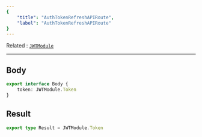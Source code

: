 ```yaml
---
{
	"title": "AuthTokenRefreshAPIRoute",
	"label": "AuthTokenRefreshAPIRoute"
}
---
```

Related
: [`JWTModule`](/types/JWTModule)

---

## Body
```typescript
export interface Body {
	token: JWTModule.Token
}
```

## Result
```typescript
export type Result = JWTModule.Token
```

